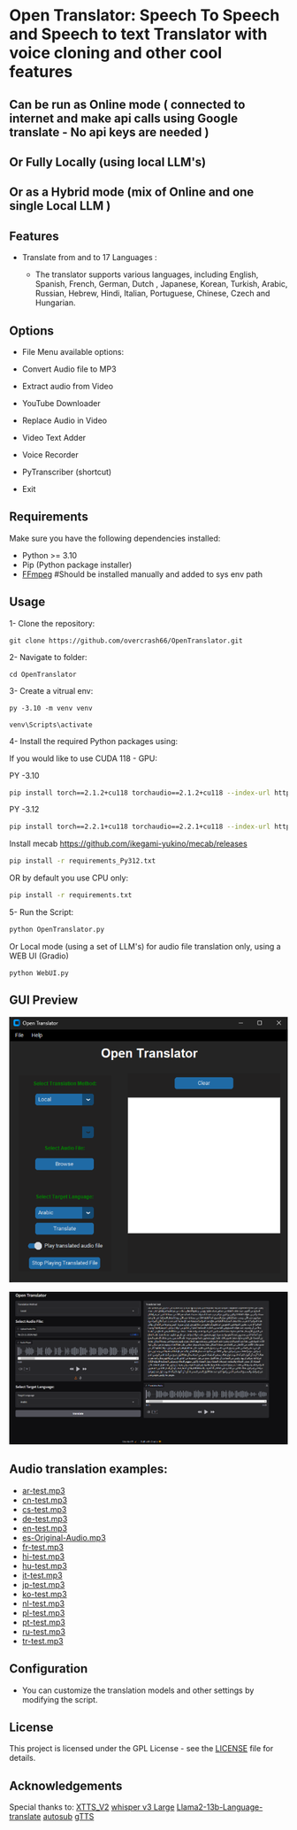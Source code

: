 # Open Translator: Speech To Speech and Speech to text Translator with voice cloning and other cool features
## Can be run as Online mode ( connected to internet and make api calls using Google translate - No api keys are needed ) 
## Or Fully Locally  (using local LLM's)
## Or as a Hybrid mode (mix of Online and one single Local LLM )

## Features

- Translate from and to 17 Languages :

   - The translator supports various languages, including English, Spanish, French, German, Dutch , Japanese, Korean, Turkish, Arabic, Russian, Hebrew, Hindi, Italian, Portuguese, Chinese, Czech and Hungarian.

## Options

- File Menu available options:

- Convert Audio file to MP3
- Extract audio from Video
- YouTube Downloader
- Replace Audio in Video
- Video Text Adder
- Voice Recorder
- PyTranscriber (shortcut)
- Exit

## Requirements

Make sure you have the following dependencies installed:

- Python >= 3.10
- Pip (Python package installer)
- [FFmpeg](https://ffmpeg.org/download.html) #Should be installed manually and added to sys env path

## Usage

1- Clone the repository:

```
git clone https://github.com/overcrash66/OpenTranslator.git
```

2- Navigate to folder:

```
cd OpenTranslator
```

3- Create a vitrual env:

```
py -3.10 -m venv venv
```

```
venv\Scripts\activate
```

4- Install the required Python packages using:

If you would like to use CUDA 118 - GPU:

PY -3.10
```bash
pip install torch==2.1.2+cu118 torchaudio==2.1.2+cu118 --index-url https://download.pytorch.org/whl/cu118
```

PY -3.12
```bash
pip install torch==2.2.1+cu118 torchaudio==2.2.1+cu118 --index-url https://download.pytorch.org/whl/cu118
```

Install mecab 
https://github.com/ikegami-yukino/mecab/releases


```bash
pip install -r requirements_Py312.txt
```

OR by default you use CPU only:

```bash
pip install -r requirements.txt
```

5- Run the Script:

```bash
python OpenTranslator.py
```

Or Local mode (using a set of LLM's) for audio file translation only, using a WEB UI (Gradio)

```
python WebUI.py

```

## GUI Preview

![Redesigned (Custom)](Screenshot2.png)

![Web](Screenshot.png)

## Audio translation examples:
- [ar-test.mp3](./testResults/ar-test.mp3)
- [cn-test.mp3](./testResults/cn-test.mp3)
- [cs-test.mp3](./testResults/cs-test.mp3)
- [de-test.mp3](./testResults/de-test.mp3)
- [en-test.mp3](./testResults/en-test.mp3)
- [es-Original-Audio.mp3](./testResults/es-Original-Audio.mp3)
- [fr-test.mp3](./testResults/fr-test.mp3)
- [hi-test.mp3](./testResults/hi-test.mp3)
- [hu-test.mp3](./testResults/hu-test.mp3)
- [it-test.mp3](./testResults/it-test.mp3)
- [jp-test.mp3](./testResults/jp-test.mp3)
- [ko-test.mp3](./testResults/ko-test.mp3)
- [nl-test.mp3](./testResults/nl-test.mp3)
- [pl-test.mp3](./testResults/pl-test.mp3)
- [pt-test.mp3](./testResults/pt-test.mp3)
- [ru-test.mp3](./testResults/ru-test.mp3)
- [tr-test.mp3](./testResults/tr-test.mp3)

## Configuration

- You can customize the translation models and other settings by modifying the script.

## License

This project is licensed under the GPL License - see the [LICENSE](LICENSE) file for details.

## Acknowledgements

Special thanks to:
[XTTS_V2](https://huggingface.co/coqui/XTTS-v2)
[whisper v3 Large](https://huggingface.co/openai/whisper-large-v3)
[Llama2-13b-Language-translate](https://huggingface.co/SnypzZz/Llama2-13b-Language-translate)
[autosub](https://github.com/agermanidis/autosub)
[gTTS](https://github.com/pndurette/gTTS)
